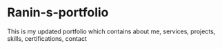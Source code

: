 # Ranin-s-portfolio
This is my updated portfolio which contains about me, services, projects, skills, certifications, contact
